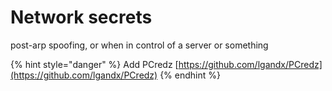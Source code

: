 # Network secrets

post-arp spoofing, or when in control of a server or something

{% hint style="danger" %}
Add PCredz [https://github.com/lgandx/PCredz](https://github.com/lgandx/PCredz)
{% endhint %}

